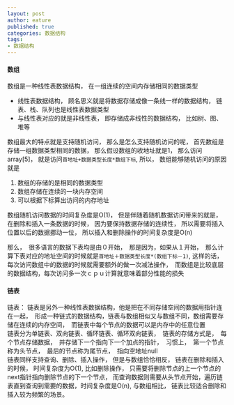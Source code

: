 ```yaml
---
layout: post
author: eature
published: true
categories: 数据结构
tags:
- 数据结构
---
```


#### 数组
数组是一种线性表数据结构， 在一组连续的空间内存储相同的数据类型  
* 线性表数据结构， 顾名思义就是将数据存储成像一条线一样的数据结构， 链表、栈、队列也是线性表数据类型  
* 与线性表对应的就是非线性表， 即存储成非线性的数据结构， 比如树、图、堆等

数组最大的特点就是支持随机访问， 那么是怎么支持随机访问的呢， 首先数组是存储一组数据类型相同的数据， 那么假设数组的收地址就是1， 那么访问array[5]， 就是访问`首地址+数据类型长度*数组下标`, 所以， 数组能够随机访问的原因就是  
1. 数组的存储的是相同的数据类型
2. 数组存储在连续的一块内存空间
3. 可以根据下标算出访问的内存地址 

数组随机访问数据的时间复杂度是O(1)， 但是伴随着随机数据访问带来的就是， 在删除和插入一条数据的时候， 因为要保持数据存储的连续性， 所以需要将插入位置以后的数据挪动一位， 所以插入和删除操作的时间复杂度是O(n)

那么，　很多语言的数据下表均是由０开始，　那是因为，如果从１开始，　那么计算下表对应的地址空间的时候就是`首地址＋数据类型长度*(数组下标－1)`, 这样的话，　每次访问数组中的数据的时候就需要额外的做一次减法操作，　而数组是比较底层的数据结构，每次访问多一次ｃｐｕ计算就意味着部分性能的损失
  
#### 链表
链表：
链表是另外一种线性表数据结构，他是把在不同存储空间的数据用指针连在一起，　形成一种链式的数据结构，链表与数组相似又与数组不同，数组需要存储在连续的内存空间，　而链表中每个节点的数据可以是内存中的任意位置  
链表分为单链表、双向链表、循环链表、循环双向链表，　链表的存储方式是，　每个节点存储数据，　并存储下一个指向下一个加点的指针，　习惯上，　第一个节点称为头节点，　最后的节点称为尾节点，　指向空地址null  
链表同样支持查询、删除、插入操作， 但是与数组恰恰相反， 链表在删除和插入的时候， 时间复杂度为O(1), 比如删除操作， 只需要将删除节点的上一个节点的next指针指向删除节点的下一个节点， 而查询数据则需要从头节点开始，遍历链表直到查询到需要的数据，时间复杂度是O(n), 与数组相比， 链表比较适合删除和插入较为频繁的场景。